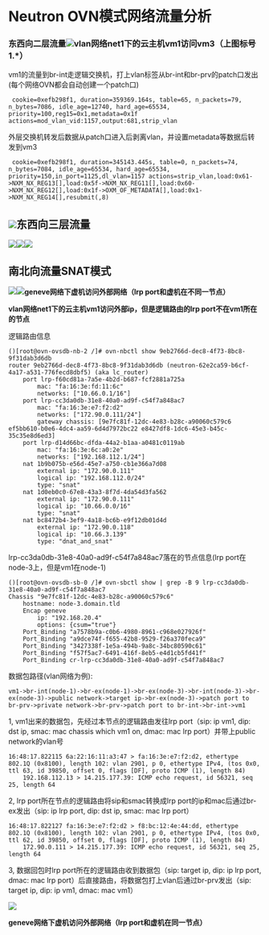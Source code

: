 # Neutron OVN模式网络流量分析

### 东西向二层流量![](/assets/network-vnetwork-neutron-neutronovn.png)vlan网络net1下的云主机vm1访问vm3（上图标号1.\*）

vm1的流量到br-int走逻辑交换机，打上vlan标签从br-int和br-prv的patch口发出\(每个网络OVN都会自动创建一个patch口\)

```
 cookie=0xefb298f1, duration=359369.164s, table=65, n_packets=79, n_bytes=7086, idle_age=12740, hard_age=65534, priority=100,reg15=0x1,metadata=0x1f actions=mod_vlan_vid:1157,output:681,strip_vlan
```

外层交换机转发后数据从patch口进入后剥离vlan，并设置metadata等数据后转发到vm3

```
 cookie=0xefb298f1, duration=345143.445s, table=0, n_packets=74, n_bytes=7084, idle_age=65534, hard_age=65534, priority=150,in_port=1125,dl_vlan=1157 actions=strip_vlan,load:0x61->NXM_NX_REG13[],load:0x5f->NXM_NX_REG11[],load:0x60->NXM_NX_REG12[],load:0x1f->OXM_OF_METADATA[],load:0x1->NXM_NX_REG14[],resubmit(,8)
```

## ![](/assets/network-vnetwork-neutron-neutronovn2.png)东西向三层流量

![](/assets/network-vnetwork-neutron-neutronovn-l3ew.png)![](/assets/network-vnentwork-neutron-neutronovn-l3ew2.png)![](/assets/network-vnetwork-neutron-neutronovn-l3gg.png)

## 南北向流量SNAT模式

![](/assets/network-vnetwork-neutron-neutronovn-sn1.png)![](/assets/network-vnentwork-neutron-neutronovn-snnat.png)**geneve网络下虚机访问外部网络（lrp port和虚机在不同一节点）**

**vlan网络net1下的云主机vm1访问外部ip，但是逻辑路由的lrp port不在vm1所在的节点**

逻辑路由信息

```
()[root@ovn-ovsdb-nb-2 /]# ovn-nbctl show 9eb2766d-dec8-4f73-8bc8-9f31dab3d6db
router 9eb2766d-dec8-4f73-8bc8-9f31dab3d6db (neutron-62e2ca59-b6cf-4a17-a531-776fecd8dbf5) (aka lc_router)
    port lrp-f60cd81a-7a5e-4b2d-b687-fcf2881a725a
        mac: "fa:16:3e:fd:11:6c"
        networks: ["10.66.0.1/16"]
    port lrp-cc3da0db-31e8-40a0-ad9f-c54f7a848ac7
        mac: "fa:16:3e:e7:f2:d2"
        networks: ["172.90.0.111/24"]
        gateway chassis: [9e7fc81f-12dc-4e83-b28c-a90060c579c6 ef5bb610-b0e6-4dc4-aa59-6d4d7972bc22 e8427df8-1dc6-45e3-b45c-35c35e8d6ed3]
    port lrp-d14d66bc-dfda-44a2-b1aa-a0481c0119ab
        mac: "fa:16:3e:6c:a0:2e"
        networks: ["192.168.112.1/24"]
    nat 1b9b075b-e56d-45e7-a750-cb1e366a7d08
        external ip: "172.90.0.111"
        logical ip: "192.168.112.0/24"
        type: "snat"
    nat 1d0eb0c0-67e8-43a3-8f7d-4da54d3fa562
        external ip: "172.90.0.111"
        logical ip: "10.66.0.0/16"
        type: "snat"
    nat bc8472b4-3ef9-4a18-bc6b-e9f12db01d4d
        external ip: "172.90.0.118"
        logical ip: "10.66.3.139"
        type: "dnat_and_snat"
```
lrp-cc3da0db-31e8-40a0-ad9f-c54f7a848ac7落在的节点信息(lrp port在node-3上，但是vm1在node-1)

```
()[root@ovn-ovsdb-sb-0 /]# ovn-sbctl show | grep -B 9 lrp-cc3da0db-31e8-40a0-ad9f-c54f7a848ac7
Chassis "9e7fc81f-12dc-4e83-b28c-a90060c579c6"
    hostname: node-3.domain.tld
    Encap geneve
        ip: "192.168.20.4"
        options: {csum="true"}
    Port_Binding "a7578b9a-c0b6-4980-8961-c968e027926f"
    Port_Binding "a9dce74f-f655-42b8-9529-f26a370feca9"
    Port_Binding "3427338f-1e5a-494b-9a8c-34bc80590c61"
    Port_Binding "f57f5ac7-6491-416f-8eb5-e4d1cb5fd41f"
    Port_Binding cr-lrp-cc3da0db-31e8-40a0-ad9f-c54f7a848ac7
```
数据包路径(vlan网络为例):

```
vm1->br-int(node-1)->br-ex(node-1)->br-ex(node-3)->br-int(node-3)->br-ex(node-3)->public network->target ip->br-ex(node-3)->patch port to br-prv->private network->br-prv->patch port to br-int->br-int->vm1
```

1, vm1出来的数据包，先经过本节点的逻辑路由发往lrp port（sip: ip vm1, dip: dst ip, smac: mac chassis which vm1 on, dmac: mac lrp port）并带上public network的vlan号

```
16:48:17.822115 6a:22:16:11:a3:47 > fa:16:3e:e7:f2:d2, ethertype 802.1Q (0x8100), length 102: vlan 2901, p 0, ethertype IPv4, (tos 0x0, ttl 63, id 39850, offset 0, flags [DF], proto ICMP (1), length 84)
    192.168.112.13 > 14.215.177.39: ICMP echo request, id 56321, seq 25, length 64
```

2, lrp port所在节点的逻辑路由将sip和smac转换成lrp port的ip和mac后通过br-ex发出（sip: ip lrp port, dip: dst ip, smac: mac lrp port）
```
16:48:17.822127 fa:16:3e:e7:f2:d2 > f8:bc:12:4e:44:dd, ethertype 802.1Q (0x8100), length 102: vlan 2901, p 0, ethertype IPv4, (tos 0x0, ttl 62, id 39850, offset 0, flags [DF], proto ICMP (1), length 84)
    172.90.0.111 > 14.215.177.39: ICMP echo request, id 56321, seq 25, length 64
```

3, 数据回包时lrp port所在的逻辑路由收到数据包（sip: target ip, dip: ip lrp port, dmac: mac lrp port）后直接路由，将数据包打上vlan后通过br-prv发出（sip: target ip, dip: ip vm1, dmac: mac vm1）



![](/assets/network-vnentwork-neutron-neutronovn-sn2.png)

**geneve网络下虚机访问外部网络（lrp port和虚机在同一节点）**





